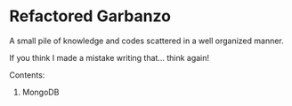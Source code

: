 # Refactored Garbanzo

A small pile of knowledge and codes scattered in a well organized manner.

If you think I made a mistake writing that... think again!

Contents:

1. MongoDB
